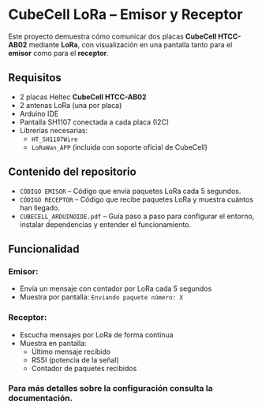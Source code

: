 # CubeCell LoRa – Emisor y Receptor

Este proyecto demuestra cómo comunicar dos placas **CubeCell HTCC-AB02** mediante **LoRa**, con visualización en una pantalla tanto para el **emisor** como para el **receptor**.

## Requisitos

- 2 placas Heltec **CubeCell HTCC-AB02**
- 2 antenas LoRa (una por placa)
- Arduino IDE
- Pantalla SH1107 conectada a cada placa (I2C)
- Librerías necesarias:
  - `HT_SH1107Wire`
  - `LoRaWan_APP` (incluida con soporte oficial de CubeCell)

## Contenido del repositorio

- `CÓDIGO EMISOR` – Código que envía paquetes LoRa cada 5 segundos.
- `CÓDIGO RECEPTOR` – Código que recibe paquetes LoRa y muestra cuántos han llegado.
- `CUBECELL_ARDUINOIDE.pdf` – Guía paso a paso para configurar el entorno, instalar dependencias y entender el funcionamiento.

## Funcionalidad

### Emisor:
- Envía un mensaje con contador por LoRa cada 5 segundos
- Muestra por pantalla: `Enviando paquete número: X`

### Receptor:
- Escucha mensajes por LoRa de forma continua
- Muestra en pantalla:
  - Último mensaje recibido
  - RSSI (potencia de la señal)
  - Contador de paquetes recibidos
 
### Para más detalles sobre la configuración consulta la documentación.
